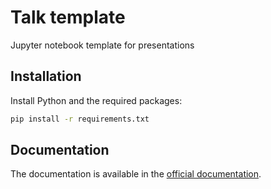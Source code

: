# Talk template

Jupyter notebook template for presentations

## Installation

Install Python and the required packages:

```bash
pip install -r requirements.txt
```

## Documentation

The documentation is available in the [official documentation](https://rise.readthedocs.io/en/stable/).

